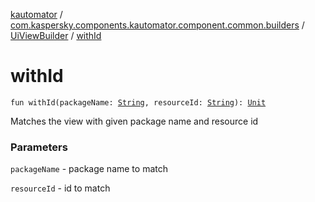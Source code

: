 [kautomator](../../index.md) / [com.kaspersky.components.kautomator.component.common.builders](../index.md) / [UiViewBuilder](index.md) / [withId](./with-id.md)

# withId

`fun withId(packageName: `[`String`](https://kotlinlang.org/api/latest/jvm/stdlib/kotlin/-string/index.html)`, resourceId: `[`String`](https://kotlinlang.org/api/latest/jvm/stdlib/kotlin/-string/index.html)`): `[`Unit`](https://kotlinlang.org/api/latest/jvm/stdlib/kotlin/-unit/index.html)

Matches the view with given package name and resource id

### Parameters

`packageName` - package name to match

`resourceId` - id to match
